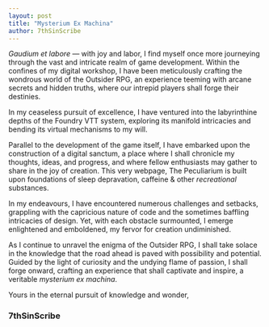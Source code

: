 ```yaml
---
layout: post
title: "Mysterium Ex Machina"
author: 7thSinScribe
---
```


_Gaudium et labore_ — with joy and labor, I find myself once more journeying through the vast and intricate realm of game development. Within the confines of my digital workshop, I have been meticulously crafting the wondrous world of the Outsider RPG, an experience teeming with arcane secrets and hidden truths, where our intrepid players shall forge their destinies.

In my ceaseless pursuit of excellence, I have ventured into the labyrinthine depths of the Foundry VTT system, exploring its manifold intricacies and bending its virtual mechanisms to my will. 

Parallel to the development of the game itself, I have embarked upon the construction of a digital sanctum, a place where I shall chronicle my thoughts, ideas, and progress, and where fellow enthusiasts may gather to share in the joy of creation. This very webpage, The Peculiarium is built upon foundations of sleep depravation, caffeine & other *recreational* substances. 

In my endeavours, I have encountered numerous challenges and setbacks, grappling with the capricious nature of code and the sometimes baffling intricacies of design. Yet, with each obstacle surmounted, I emerge enlightened and emboldened, my fervor for creation undiminished.

As I continue to unravel the enigma of the Outsider RPG, I shall take solace in the knowledge that the road ahead is paved with possibility and potential. Guided by the light of curiosity and the undying flame of passion, I shall forge onward, crafting an experience that shall captivate and inspire, a veritable _mysterium ex machina_.

Yours in the eternal pursuit of knowledge and wonder,

### 7thSinScribe